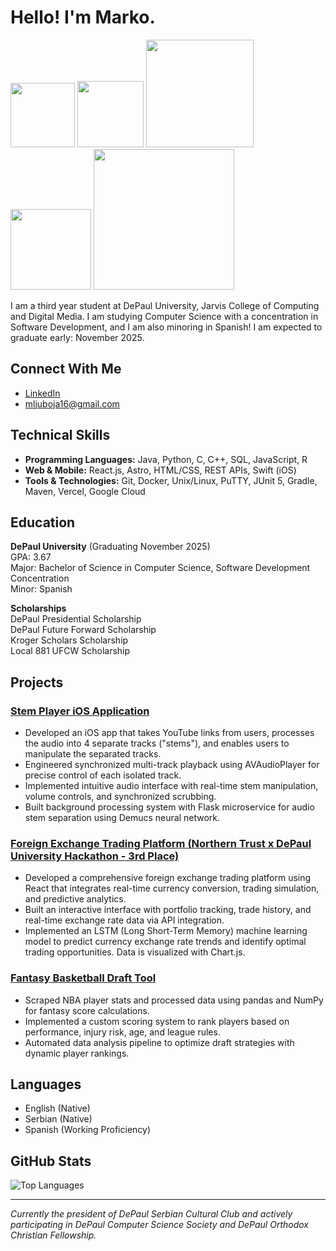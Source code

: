# Hello! I'm Marko.
<img src="https://media.giphy.com/media/iriJzRreAIEHL4ODDs/giphy.gif" width="103">   <img src="https://media.giphy.com/media/WUHR7AZH7fxHW/giphy.gif" width="106">   <img src="https://media.giphy.com/media/sQpl7yebgk3Pq/giphy.gif" width="172">   <img src="https://media.giphy.com/media/xUPGcmrdRkCaZ5qZ2M/giphy.gif" width="129">   <img src="https://media.giphy.com/media/LoC4zxAHYHbvuIEqqx/giphy.gif" width="225">  

I am a third year student at DePaul University, Jarvis College of Computing and Digital Media. I am studying Computer Science with a concentration in Software Development, and I am also minoring in Spanish! I am expected to graduate early: November 2025.
## Connect With Me
- [LinkedIn](https://www.linkedin.com/in/markoljuboja/)
- mljuboja16@gmail.com

  
## Technical Skills

- **Programming Languages:** Java, Python, C, C++, SQL, JavaScript, R
- **Web & Mobile:** React.js, Astro, HTML/CSS, REST APIs, Swift (iOS)
- **Tools & Technologies:** Git, Docker, Unix/Linux, PuTTY, JUnit 5, Gradle, Maven, Vercel, Google Cloud
  
## Education
**DePaul University** (Graduating November 2025)  
GPA: 3.67  
Major: Bachelor of Science in Computer Science, Software Development Concentration    
Minor: Spanish  

**Scholarships**  
DePaul Presidential Scholarship  
DePaul Future Forward Scholarship  
Kroger Scholars Scholarship  
Local 881 UFCW Scholarship  

## Projects

### [Stem Player iOS Application](https://github.com/ljmakaronica/iOS-Stem-Player)
-	Developed an iOS app that takes YouTube links from users, processes the audio into 4 separate tracks ("stems"), and enables users to manipulate the separated tracks.
-	Engineered synchronized multi-track playback using AVAudioPlayer for precise control of each isolated track.
-	Implemented intuitive audio interface with real-time stem manipulation, volume controls, and synchronized scrubbing.
-	Built background processing system with Flask microservice for audio stem separation using Demucs neural network.


### [Foreign Exchange Trading Platform (Northern Trust x DePaul University Hackathon - 3rd Place)](https://depaul-northern-trust-hackathon.vercel.app)

-	Developed a comprehensive foreign exchange trading platform using React that integrates real-time currency conversion, trading simulation, and predictive analytics.
-	Built an interactive interface with portfolio tracking, trade history, and real-time exchange rate data via API integration.
-	Implemented an LSTM (Long Short-Term Memory) machine learning model to predict currency exchange rate trends and identify optimal trading opportunities. Data is visualized with Chart.js.


### [Fantasy Basketball Draft Tool](https://github.com/ljmakaronica/Fantasy-Draft-Tool-for-Sleeper)
-	Scraped NBA player stats and processed data using pandas and NumPy for fantasy score calculations.
-	Implemented a custom scoring system to rank players based on performance, injury risk, age, and league rules.
-	Automated data analysis pipeline to optimize draft strategies with dynamic player rankings.

## Languages
- English (Native)
- Serbian (Native)
- Spanish (Working Proficiency)





## GitHub Stats
![Top Languages](https://github-readme-stats.vercel.app/api/top-langs/?username=ljmakaronica&layout=compact&theme=dracula)

---
*Currently the president of DePaul Serbian Cultural Club and actively participating in DePaul Computer Science Society and DePaul Orthodox Christian Fellowship.*
